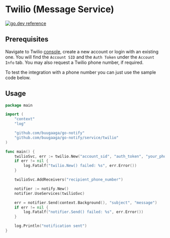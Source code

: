 # Twilio (Message Service)

[![go.dev reference](https://img.shields.io/badge/go.dev-reference-007d9c?logo=go&logoColor=white&style=flat)](https://pkg.go.dev/github.com/buugaaga/go-notify/service/twilio)

## Prerequisites

Navigate to Twilio [console](https://console.twilio.com/), create a new account or login with an existing one.
You will find the `Account SID` and the `Auth Token` under the `Account Info` tab. You may also request a Twilio phone number, if required.

To test the integration with a phone number you can just use the sample code below.

## Usage

```go
package main

import (
	"context"
	"log"

	"github.com/buugaaga/go-notify"
	"github.com/buugaaga/go-notify/service/twilio"
)

func main() {
	twilioSvc, err := twilio.New("account_sid", "auth_token", "your_phone_number")
	if err != nil {
		log.Fatalf("twilio.New() failed: %s", err.Error())
	}

	twilioSvc.AddReceivers("recipient_phone_number")

	notifier := notify.New()
	notifier.UseServices(twilioSvc)

	err = notifier.Send(context.Background(), "subject", "message")
	if err != nil {
		log.Fatalf("notifier.Send() failed: %s", err.Error())
	}

	log.Println("notification sent")
}
```

